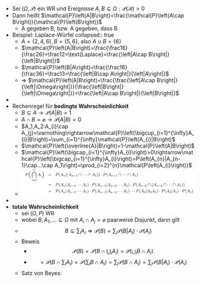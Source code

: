 - Sei $\left(\Omega,\mathcal{P}\right)$ ein WR und Ereignisse $A,B\subseteq\Omega:\mathcal{P\left(B\right)>0}$
- Dann heißt $\mathcal{P}\left(A|B\right)=\frac{\mathcal{P}\left(A\cap B\right)}{\mathcal{P}\left(B\right)}$
	- A gegeben B, bzw. A gegeben, dass B
- Beispiel: Laplace-Würfel
  collapsed:: true
	- $A=\left\lbrace2,4,6\right\rbrace,B=\left\lbrace5,6\right\rbrace$, also $A\cup B=\left\lbrace6\right\rbrace$
	- $\mathcal{P}\left(A|B\right)=\frac{\frac16}{\frac26}=\frac12=\text{Laplace}=\frac{\left|A\cap B\right|}{\left|B\right|}$
	- $\mathcal{P}\left(B|A\right)=\frac{\frac16}{\frac36}=\frac13=\frac{\left|B\cap A\right|}{\left|A\right|}$
	- => $\mathcal{P}\left(A|B\right)=\frac{\frac{\left|A\cap B\right|}{\left|\Omega\right|}}{\frac{\left|B\right|}{\left|\Omega\right|}}=\frac{\left|A\cap B\right|}{\left|B\right|}$
-
- Rechenregel für **bedingte Wahrscheinlichkeit**
	- $B\subseteq A\rightarrow\mathcal{P}\left(A|B\right)=1$
	- $A\cap B=\varnothing\rightarrow\mathcal{P}\left(A|B\right)=0$
	- $A_1,A_2:A_{i}\cap A_{j}=\varnothing\rightarrow\mathcal{P}\left(\bigcup_{i=1}^{\infty}A_{i}|B\right)=\sum_{i=1}^{\infty}\mathcal{P}\left(A_{i}|B\right)$
	- $\mathcal{P}\left(\overline{A}|B\right)=1-\mathcal{P}\left(A|B\right)$
	- $\mathcal{P}\left(\bigcap_{i=1}^{\infty}A_{i}\right)>0\rightarrow\mathcal{P}\left(\bigcap_{i=1}^{\infty}A_{i}\right)=P\left(A_{n}|A_{n-1}\cap...\cap A_1\right)=\prod_{i=2}^{n}\mathcal{P\left(A_{i}\right)}$
	- ![image.png](../assets/image_1745826441329_0.png)
-
- **totale Wahrscheinlichkeit**
	- sei $\left(\Omega,P\right)$ WR
	- wobei $B,A_1,...\subseteq\Omega$ mit $A_{i}\cap A_{j}=\varnothing$ paarweise Disjunkt, dann gilt
	- $$B\subseteq\sum_{i}A_{i}\Rightarrow\mathcal{P}\left(B\right)=\sum_{i}\mathcal{P}\left(B|A_{i}\right)\cdot\mathcal{P}\left(A_{i}\right)$$
	- Beweis
		- $$\mathcal{P}\left(B\right)=\mathcal{P}\left(B\cap\bigcup_{i}A_{i}\right)=\mathcal{P}\left(\bigcup_{i}B\cap A_{i}\right)$$
		- $$=\mathcal{P}\left(B\cap\sum_{i}A_{i}\right)=\mathcal{P}\left(\sum_{i}B\cap A_{i}\right)=\sum_{i}\mathcal{P}\left(B\cap A_{i}\right)=\sum_{i}\mathcal{P}\left(B|A_{i}\right)\cdot\mathcal{P}\left(A_{i}\right)$$
	- Satz von Beyes: